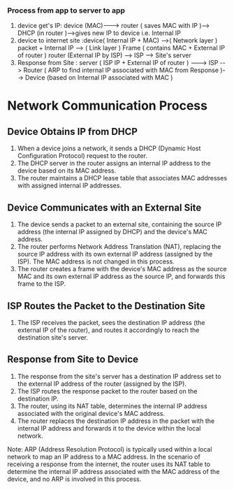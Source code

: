 ### Process from app to server to app

1) device get's IP: device (MAC)---> router ( saves MAC with IP )--> DHCP (in router )-->gives new IP to device i.e. Internal IP
2) device to internet site :device( Internal IP + MAC) -->( Network layer )  packet + Internal IP --> ( Link layer ) Frame ( contains MAC + External IP of router )  router (External IP by ISP) --> ISP --> Site's server
3) Response from Site : server ( ISP IP + External IP of router ) ---> ISP  --> Router ( ARP to find internal IP associated with MAC from Response )--> Device (based on Internal IP associated with MAC )

# Network Communication Process

## Device Obtains IP from DHCP

1. When a device joins a network, it sends a DHCP (Dynamic Host Configuration Protocol) request to the router.
2. The DHCP server in the router assigns an internal IP address to the device based on its MAC address.
3. The router maintains a DHCP lease table that associates MAC addresses with assigned internal IP addresses.

## Device Communicates with an External Site

1. The device sends a packet to an external site, containing the source IP address (the internal IP assigned by DHCP) and the device's MAC address.
2. The router performs Network Address Translation (NAT), replacing the source IP address with its own external IP address (assigned by the ISP). The MAC address is not changed in this process.
3. The router creates a frame with the device's MAC address as the source MAC and its own external IP address as the source IP, and forwards this frame to the ISP.

## ISP Routes the Packet to the Destination Site

1. The ISP receives the packet, sees the destination IP address (the external IP of the router), and routes it accordingly to reach the destination site's server.

## Response from Site to Device

1. The response from the site's server has a destination IP address set to the external IP address of the router (assigned by the ISP).
2. The ISP routes the response packet to the router based on the destination IP.
3. The router, using its NAT table, determines the internal IP address associated with the original device's MAC address.
4. The router replaces the destination IP address in the packet with the internal IP address and forwards it to the device within the local network.

Note: ARP (Address Resolution Protocol) is typically used within a local network to map an IP address to a MAC address. In the scenario of receiving a response from the internet, the router uses its NAT table to determine the internal IP address associated with the MAC address of the device, and no ARP is involved in this process.